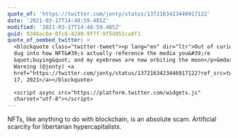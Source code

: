 ```yaml
---
quote_of: 'https://twitter.com/jonty/status/1372163423446917122'
date: '2021-03-17T14:48:59.485Z'
modified: '2021-03-17T14:48:59.485Z'
guid: 934bac0a-0fc8-4240-9f7f-9f5d951ca8f1
quote_of_oembed_twitter: >
  <blockquote class="twitter-tweet"><p lang="en" dir="ltr">Out of curiosity I
  dug into how NFT&#39;s actually reference the media you&#39;re
  &quot;buying&quot; and my eyebrows are now orbiting the moon</p>&mdash; Jonty
  Wareing (@jonty) <a
  href="https://twitter.com/jonty/status/1372163423446917122?ref_src=twsrc%5Etfw">March
  17, 2021</a></blockquote>

  <script async src="https://platform.twitter.com/widgets.js"
  charset="utf-8"></script>
---
```

NFTs, like anything to do with blockchain, is an absolute scam. Artificial scarcity for libertarian hypercapitalists.
